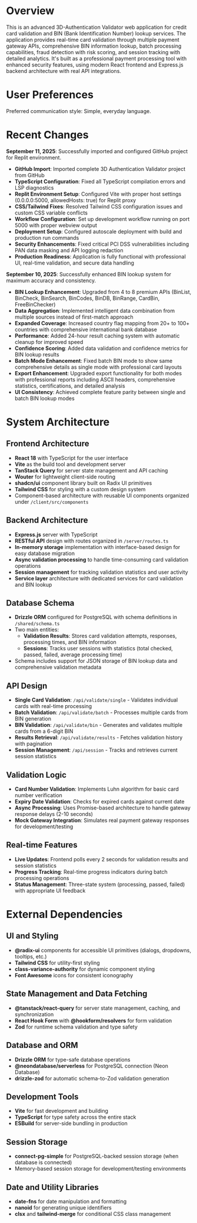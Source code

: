 # Overview

This is an advanced 3D-Authentication Validator web application for credit card validation and BIN (Bank Identification Number) lookup services. The application provides real-time card validation through multiple payment gateway APIs, comprehensive BIN information lookup, batch processing capabilities, fraud detection with risk scoring, and session tracking with detailed analytics. It's built as a professional payment processing tool with enhanced security features, using modern React frontend and Express.js backend architecture with real API integrations.

# User Preferences

Preferred communication style: Simple, everyday language.

# Recent Changes

**September 11, 2025**: Successfully imported and configured GitHub project for Replit environment.
- **GitHub Import**: Imported complete 3D Authentication Validator project from GitHub
- **TypeScript Configuration**: Fixed all TypeScript compilation errors and LSP diagnostics
- **Replit Environment Setup**: Configured Vite with proper host settings (0.0.0.0:5000, allowedHosts: true) for Replit proxy
- **CSS/Tailwind Fixes**: Resolved Tailwind CSS configuration issues and custom CSS variable conflicts
- **Workflow Configuration**: Set up development workflow running on port 5000 with proper webview output
- **Deployment Setup**: Configured autoscale deployment with build and production run commands
- **Security Enhancements**: Fixed critical PCI DSS vulnerabilities including PAN data masking and API logging redaction
- **Production Readiness**: Application is fully functional with professional UI, real-time validation, and secure data handling

**September 10, 2025**: Successfully enhanced BIN lookup system for maximum accuracy and consistency.
- **BIN Lookup Enhancement**: Upgraded from 4 to 8 premium APIs (BinList, BinCheck, BinSearch, BinCodes, BinDB, BinRange, CardBin, FreeBinChecker)
- **Data Aggregation**: Implemented intelligent data combination from multiple sources instead of first-match approach
- **Expanded Coverage**: Increased country flag mapping from 20+ to 100+ countries with comprehensive international bank database
- **Performance**: Added 24-hour result caching system with automatic cleanup for improved speed
- **Confidence Scoring**: Added data validation and confidence metrics for BIN lookup results
- **Batch Mode Enhancement**: Fixed batch BIN mode to show same comprehensive details as single mode with professional card layouts
- **Export Enhancement**: Upgraded export functionality for both modes with professional reports including ASCII headers, comprehensive statistics, certifications, and detailed analysis
- **UI Consistency**: Achieved complete feature parity between single and batch BIN lookup modes

# System Architecture

## Frontend Architecture
- **React 18** with TypeScript for the user interface
- **Vite** as the build tool and development server
- **TanStack Query** for server state management and API caching
- **Wouter** for lightweight client-side routing
- **shadcn/ui** component library built on Radix UI primitives
- **Tailwind CSS** for styling with a custom design system
- Component-based architecture with reusable UI components organized under `/client/src/components`

## Backend Architecture
- **Express.js** server with TypeScript
- **RESTful API** design with routes organized in `/server/routes.ts`
- **In-memory storage** implementation with interface-based design for easy database migration
- **Async validation processing** to handle time-consuming card validation operations
- **Session management** for tracking validation statistics and user activity
- **Service layer** architecture with dedicated services for card validation and BIN lookup

## Database Schema
- **Drizzle ORM** configured for PostgreSQL with schema definitions in `/shared/schema.ts`
- Two main entities:
  - **Validation Results**: Stores card validation attempts, responses, processing times, and BIN information
  - **Sessions**: Tracks user sessions with statistics (total checked, passed, failed, average processing time)
- Schema includes support for JSON storage of BIN lookup data and comprehensive validation metadata

## API Design
- **Single Card Validation**: `/api/validate/single` - Validates individual cards with real-time processing
- **Batch Validation**: `/api/validate/batch` - Processes multiple cards from BIN generation
- **BIN Validation**: `/api/validate/bin` - Generates and validates multiple cards from a 6-digit BIN
- **Results Retrieval**: `/api/validate/results` - Fetches validation history with pagination
- **Session Management**: `/api/session` - Tracks and retrieves current session statistics

## Validation Logic
- **Card Number Validation**: Implements Luhn algorithm for basic card number verification
- **Expiry Date Validation**: Checks for expired cards against current date
- **Async Processing**: Uses Promise-based architecture to handle gateway response delays (2-10 seconds)
- **Mock Gateway Integration**: Simulates real payment gateway responses for development/testing

## Real-time Features
- **Live Updates**: Frontend polls every 2 seconds for validation results and session statistics
- **Progress Tracking**: Real-time progress indicators during batch processing operations
- **Status Management**: Three-state system (processing, passed, failed) with appropriate UI feedback

# External Dependencies

## UI and Styling
- **@radix-ui** components for accessible UI primitives (dialogs, dropdowns, tooltips, etc.)
- **Tailwind CSS** for utility-first styling
- **class-variance-authority** for dynamic component styling
- **Font Awesome** icons for consistent iconography

## State Management and Data Fetching
- **@tanstack/react-query** for server state management, caching, and synchronization
- **React Hook Form** with **@hookform/resolvers** for form validation
- **Zod** for runtime schema validation and type safety

## Database and ORM
- **Drizzle ORM** for type-safe database operations
- **@neondatabase/serverless** for PostgreSQL connection (Neon Database)
- **drizzle-zod** for automatic schema-to-Zod validation generation

## Development Tools
- **Vite** for fast development and building
- **TypeScript** for type safety across the entire stack
- **ESBuild** for server-side bundling in production

## Session Storage
- **connect-pg-simple** for PostgreSQL-backed session storage (when database is connected)
- Memory-based session storage for development/testing environments

## Date and Utility Libraries
- **date-fns** for date manipulation and formatting
- **nanoid** for generating unique identifiers
- **clsx** and **tailwind-merge** for conditional CSS class management